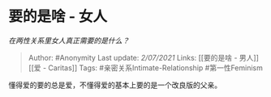 # 要的是啥 - 女人
*在两性关系里女人真正需要的是什么？*

> Author: #Anonymity 
Last update: *2/07/2021* 
Links: [[要的是啥 - 男人]] [[爱 - Caritas]]
Tags: #亲密关系Intimate-Relationship #第一性Feminism 

懂得爱的要的总是爱，不懂得爱的基本上要的是一个改良版的父亲。